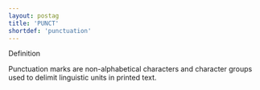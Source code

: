 ```yaml
---
layout: postag
title: 'PUNCT'
shortdef: 'punctuation'
---
```

Definition

Punctuation marks are non-alphabetical characters and character groups used to delimit linguistic units in printed text.

<!-- Interlanguage links updated So kvě 14 19:01:56 CEST 2022 -->
